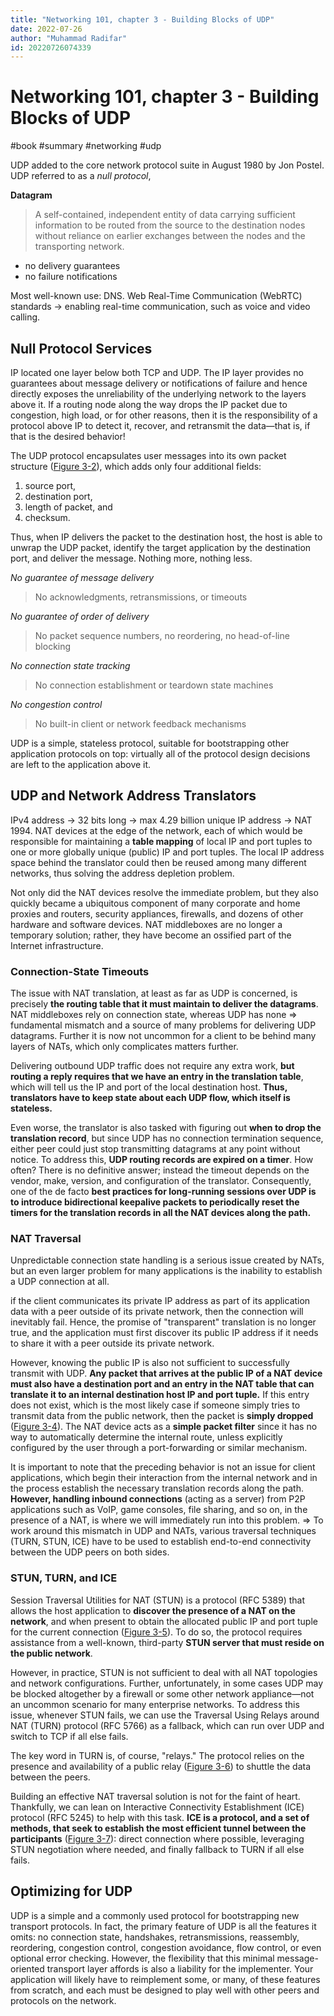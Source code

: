 ```yaml
---
title: "Networking 101, chapter 3 - Building Blocks of UDP"
date: 2022-07-26
author: "Muhammad Radifar"
id: 20220726074339
---
```


# Networking 101, chapter 3 - Building Blocks of UDP

#book #summary #networking #udp

UDP added to the core network protocol suite in August 1980 by Jon Postel. UDP referred to as a _null protocol_,

**Datagram**
> A self-contained, independent entity of data carrying sufficient information to be routed from the source to the destination nodes without reliance on earlier exchanges between the nodes and the transporting network.

- no delivery guarantees
- no failure notifications

Most well-known use: DNS.
Web Real-Time Communication (WebRTC) standards → enabling real-time communication, such as voice and video calling.

## Null Protocol Services

IP located one layer below both TCP and UDP. The IP layer provides no guarantees about message delivery or notifications of failure and hence directly exposes the unreliability of the underlying network to the layers above it. If a routing node along the way drops the IP packet due to congestion, high load, or for other reasons, then it is the responsibility of a protocol above IP to detect it, recover, and retransmit the data—that is, if that is the desired behavior!

The UDP protocol encapsulates user messages into its own packet structure ([Figure 3-2](https://hpbn.co/building-blocks-of-udp/#udp-header)), which adds only four additional fields: 
1. source port,
2. destination port,
3. length of packet, and
4. checksum.

Thus, when IP delivers the packet to the destination host, the host is able to unwrap the UDP packet, identify the target application by the destination port, and deliver the message. Nothing more, nothing less.

_No guarantee of message delivery_
> No acknowledgments, retransmissions, or timeouts

_No guarantee of order of delivery_
> No packet sequence numbers, no reordering, no head-of-line blocking

_No connection state tracking_
> No connection establishment or teardown state machines

_No congestion control_
> No built-in client or network feedback mechanisms

UDP is a simple, stateless protocol, suitable for bootstrapping other application protocols on top: virtually all of the protocol design decisions are left to the application above it.

## UDP and Network Address Translators

IPv4 address → 32 bits long → max 4.29 billion unique IP address → NAT 1994.
NAT devices at the edge of the network, each of which would be responsible for maintaining a **table mapping** of local IP and port tuples to one or more globally unique (public) IP and port tuples. The local IP address space behind the translator could then be reused among many different networks, thus solving the address depletion problem.

Not only did the NAT devices resolve the immediate problem, but they also quickly became a ubiquitous component of many corporate and home proxies and routers, security appliances, firewalls, and dozens of other hardware and software devices. NAT middleboxes are no longer a temporary solution; rather, they have become an ossified part of the Internet infrastructure.

### Connection-State Timeouts

The issue with NAT translation, at least as far as UDP is concerned, is precisely **the routing table that it must maintain to deliver the datagrams**. NAT middleboxes rely on connection state, whereas UDP has none ⇒ fundamental mismatch and a source of many problems for delivering UDP datagrams. Further it is now not uncommon for a client to be behind many layers of NATs, which only complicates matters further.

Delivering outbound UDP traffic does not require any extra work, **but routing a reply requires that we have an entry in the translation table**, which will tell us the IP and port of the local destination host. **Thus, translators have to keep state about each UDP flow, which itself is stateless.**

Even worse, the translator is also tasked with figuring out **when to drop the translation record**, but since UDP has no connection termination sequence, either peer could just stop transmitting datagrams at any point without notice. To address this, **UDP routing records are expired on a timer**. How often? There is no definitive answer; instead the timeout depends on the vendor, make, version, and configuration of the translator. Consequently, one of the de facto **best practices for long-running sessions over UDP is to introduce bidirectional keepalive packets to periodically reset the timers for the translation records in all the NAT devices along the path.**

### NAT Traversal

Unpredictable connection state handling is a serious issue created by NATs, but an even larger problem for many applications is the inability to establish a UDP connection at all.

if the client communicates its private IP address as part of its application data with a peer outside of its private network, then the connection will inevitably fail. Hence, the promise of "transparent" translation is no longer true, and the application must first discover its public IP address if it needs to share it with a peer outside its private network.

However, knowing the public IP is also not sufficient to successfully transmit with UDP. **Any packet that arrives at the public IP of a NAT device must also have a destination port and an entry in the NAT table that can translate it to an internal destination host IP and port tuple.** If this entry does not exist, which is the most likely case if someone simply tries to transmit data from the public network, then the packet is **simply dropped** ([Figure 3-4](https://hpbn.co/building-blocks-of-udp/#nat-firewall)). The NAT device acts as a **simple packet filter** since it has no way to automatically determine the internal route, unless explicitly configured by the user through a port-forwarding or similar mechanism.

It is important to note that the preceding behavior is not an issue for client applications, which begin their interaction from the internal network and in the process establish the necessary translation records along the path. **However, handling inbound connections** (acting as a server) from P2P applications such as VoIP, game consoles, file sharing, and so on, in the presence of a NAT, is where we will immediately run into this problem. ⇒ To work around this mismatch in UDP and NATs, various traversal techniques (TURN, STUN, ICE) have to be used to establish end-to-end connectivity between the UDP peers on both sides.

### STUN, TURN, and ICE

Session Traversal Utilities for NAT (STUN) is a protocol (RFC 5389) that allows the host application to **discover the presence of a NAT on the network**, and when present to obtain the allocated public IP and port tuple for the current connection ([Figure 3-5](https://hpbn.co/building-blocks-of-udp/#stun)). To do so, the protocol requires assistance from a well-known, third-party **STUN server that must reside on the public network**.

However, in practice, STUN is not sufficient to deal with all NAT topologies and network configurations. Further, unfortunately, in some cases UDP may be blocked altogether by a firewall or some other network appliance—not an uncommon scenario for many enterprise networks. To address this issue, whenever STUN fails, we can use the Traversal Using Relays around NAT (TURN) protocol (RFC 5766) as a fallback, which can run over UDP and switch to TCP if all else fails.

The key word in TURN is, of course, "relays." The protocol relies on the presence and availability of a public relay ([Figure 3-6](https://hpbn.co/building-blocks-of-udp/#turn)) to shuttle the data between the peers.

Building an effective NAT traversal solution is not for the faint of heart. Thankfully, we can lean on Interactive Connectivity Establishment (ICE) protocol (RFC 5245) to help with this task. **ICE is a protocol, and a set of methods, that seek to establish the most efficient tunnel between the participants** ([Figure 3-7](https://hpbn.co/building-blocks-of-udp/#ice)): direct connection where possible, leveraging STUN negotiation where needed, and finally fallback to TURN if all else fails.

## Optimizing for UDP

UDP is a simple and a commonly used protocol for bootstrapping new transport protocols. In fact, the primary feature of UDP is all the features it omits: no connection state, handshakes, retransmissions, reassembly, reordering, congestion control, congestion avoidance, flow control, or even optional error checking. However, the flexibility that this minimal message-oriented transport layer affords is also a liability for the implementer. Your application will likely have to reimplement some, or many, of these features from scratch, and each must be designed to play well with other peers and protocols on the network.